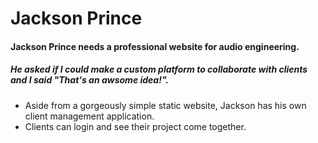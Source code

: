 Jackson Prince
==============

#### Jackson Prince needs a professional website for audio engineering.
##### He asked if I could make a custom platform to collaborate with clients and I said "That's an awsome idea!".

- Aside from a gorgeously simple static website, Jackson has his own client management application. 
- Clients can login and see their project come together.